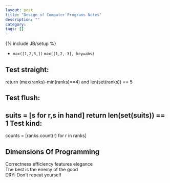 ```yaml
---
layout: post
title: "Design of Computer Programs Notes"
description: ""
category: 
tags: []
---
```

{% include JB/setup %}

- `max([1,2,3,])` `max([1,2,-3], key=abs)`

Test straight:
--------------
return (max(ranks)-min(ranks)==4) and len(set(ranks)) == 5

Test flush:
-----------
suits = [s for r,s in hand]
    return len(set(suits)) == 1
Test kind:
----------
counts = [ranks.count(r) for r in ranks]

Dimensions Of Programming
-------------------------
Correctness efficiency features elegance  
The best is the enemy of the good  
DRY: Don't repeat yourself  

